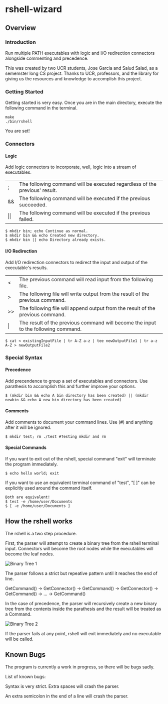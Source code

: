 # rshell-wizard

<h2 id="Overview">Overview</h2>

<h3 id="Introduction">Introduction</h3>
Run multiple PATH executables with logic and I/O redirection connectors alongside commenting and precedence. 


This was created by two UCR students, Jose Garcia and Salud Salad, as a sememster long CS project. Thanks to UCR, professors, and the library for giving us the resources and knowledge to accomplish this project.

<h3 id="Getting Started">Getting Started</h3>
Getting started is very easy. Once you are in the main directory, execute the following command in the terminal.

    make
    ./bin/rshell
    
You are set!

<h3 id="Connectors">Connectors</h3>

<h4 id="Logic">Logic</h4>
Add logic connectors to incorporate, well, logic into a stream of executables.

<table style="width:100%">
  <tr>
  	<td>;</td>
    <td>The following command will be executed regardless of the previous' result.</td>
  </tr>
  <tr>
    <td>&&</td>
    <td>The following command will be executed if the previous succeeded.</td>
  </tr>
  <tr>
    <td>||</td>
    <td>The following command will be executed if the previous failed.</td>
  </tr>
</table>

    $ mkdir bin; echo Continue as normal.
    $ mkdir bin && echo Created new directory.
    $ mkdir bin || echo Directory already exists.

<h4 id="I/O Redirection">I/O Redirection</h4>
Add I/O redirection connectors to redirect the input and output of the executable's results.

<table style="width:100%">
  <tr>
  	<td><</td>
    <td>The previous command will read input from the following file.</td>
  </tr>
  <tr>
    <td>></td>
    <td>The following file will write output from the result of the previous command.</td>
  </tr>
  <tr>
    <td>>></td>
    <td>The following file will append output from the result of the previous command.</td>
  </tr>
    <tr>
    <td>|</td>
    <td>The result of the previous command will become the input to the following command.</td>
  </tr>
</table>

    $ cat < existingInputFile | tr A-Z a-z | tee newOutputFile1 | tr a-z A-Z > newOutputFile2

<h3 id="Special Syntax">Special Syntax</h3>

<h4 id="Precedence">Precedence</h4>
Add precendence to group a set of executables and connectors. Use parathesis to accomplish this and further improve your options.

    $ (mkdir bin && echo A bin directory has been created) || (mkdir newbin && echo A new bin directory has been created)

<h4 id ="Comments">Comments</h4>
Add comments to document your command lines. Use (#) and anything after it will be ignored.

    $ mkdir test; rm ./test #Testing mkdir and rm

<h4 id="Special Commands">Special Commands</h4>
If you want to exit out of the rshell, special command "exit" will terminate the program immediately.

    $ echo hello world; exit

If you want to use an equivalent terminal command of "test", "[ ]" can be explicitly used around the command itself.

    Both are equivalent!
    $ test -e /home/user/Documents
    $ [ -e /home/user/Documents ]


<h2 id="How the rshell works">How the rshell works</h2>
The rshell is a two step procedure.

First, the parser will attempt to create a binary tree from the rshell terminal input. Connectors will become the root nodes while the executables will become the leaf nodes.

<img src="https://i.imgur.com/u8su4tv.png" alt="Binary Tree 1">

The parser follows a strict but repeative pattern until it reaches the end of line. 

GetCommand() -> GetConnector() -> GetCommand() -> GetConnector() -> GetCommand() -> ... -> GetCommand()

In the case of precedence, the parser will recursively create a new binary tree from the contents inside the parathesis and the result will be treated as a Command.

<img src="https://i.imgur.com/lgaguHI.png" alt="Binary Tree 2">

If the parser fails at any point, rshell will exit immediately and no executable will be called.

<h2 id="Known Bugs">Known Bugs</h2>

The program is currently a work in progress, so there will be bugs sadly. 

List of known bugs:

Syntax is very strict. Extra spaces will crash the parser.

An extra semicolon in the end of a line will crash the parser.
